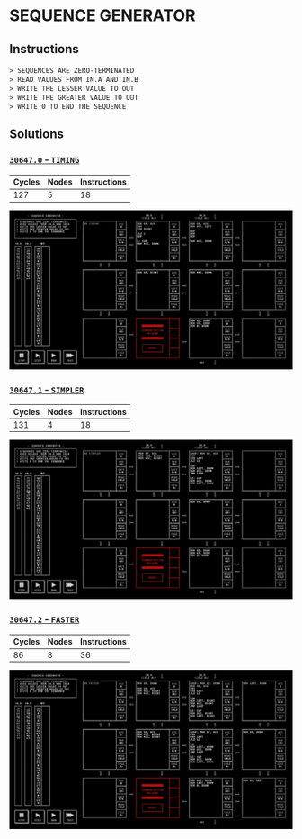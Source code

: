 # SEQUENCE GENERATOR

## Instructions

```
> SEQUENCES ARE ZERO-TERMINATED
> READ VALUES FROM IN.A AND IN.B
> WRITE THE LESSER VALUE TO OUT
> WRITE THE GREATER VALUE TO OUT
> WRITE 0 TO END THE SEQUENCE
```

## Solutions

### [`30647.0` - `TIMING`](30647.0.txt)

| Cycles | Nodes | Instructions |
| ------ | ----- | ------------ |
|   127  |   5   |      18      |

![30647.0](30647.0.jpg?raw=true)

### [`30647.1` - `SIMPLER`](30647.1.txt)

| Cycles | Nodes | Instructions |
| ------ | ----- | ------------ |
|   131  |   4   |      18      |

![30647.1](30647.1.jpg?raw=true)

### [`30647.2` - `FASTER`](30647.2.txt)

| Cycles | Nodes | Instructions |
| ------ | ----- | ------------ |
|   86   |   8   |      36      |

![30647.2](30647.2.jpg?raw=true)

